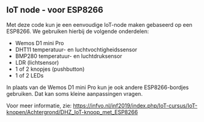 ## IoT node - voor ESP8266

Met deze code kun je een eenvoudige IoT-node maken gebaseerd op een ESP8266. We gebruiken hierbij de volgende onderdelen:

* Wemos D1 mini Pro
* DHT11 temperatuur- en luchtvochtigheidssensor
* BMP280 temperatuur- en luchtdruksensor
* LDR (lichtsensor)
* 1 of 2 knopjes (pushbutton)
* 1 of 2 LEDs

In plaats van de Wemos D1 mini Pro kun je ook andere ESP8266-bordjes gebruiken. Dat kan soms kleine aanpassingen vragen.

Voor meer informatie, zie: https://infvo.nl/inf2019/index.php/IoT-cursus/IoT-knopen/Achtergrond/DHZ_IoT-knoop_met_ESP8266
